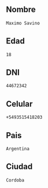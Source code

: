 ## Nombre
	Maximo Savino
## Edad
	18
## DNI
	44672342
## Celular
	+5493515418203
## Pais
	Argentina
## Ciudad
	Cordoba
